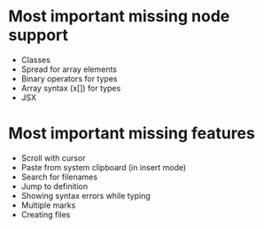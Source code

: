 # Most important missing node support

- Classes
- Spread for array elements
- Binary operators for types
- Array syntax (x[]) for types
- JSX

# Most important missing features

- Scroll with cursor
- Paste from system clipboard (in insert mode)
- Search for filenames
- Jump to definition
- Showing syntax errors while typing
- Multiple marks
- Creating files
